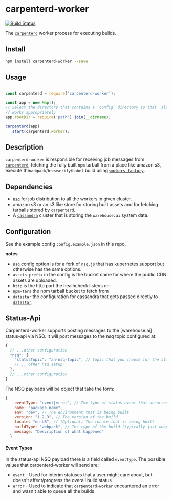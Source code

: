 # carpenterd-worker

[![Build
Status](https://travis-ci.org/godaddy/carpenterd-worker.svg?branch=master)](https://travis-ci.org/godaddy/carpenterd-worker)

The [`carpenterd`][carpenterd] worker process for executing builds.

## Install

```sh
npm install carpenterd-worker --save
```

## Usage

```js

const carpenterd = require('carpenterd-worker');

const app = new Map();
// Select the directory that contains a `config` directory so that `slay-config`
// works appropriately
app.rootDir = require('path').join(__dirname);

carpenterd(app)
  .start(carpenterd.worker);

```

## Description

`carpenterd-worker` is responsible for receiving job messages from [`carpenterd`][carpenterd], fetching the fully built `npm` tarball from a place like amazon s3, execute the`webpack`/`browserify`/`babel` build using [`workers-factory`][workers-factory].

## Dependencies

- [`nsq`][nsq] for job distribution to all the workers in given cluster.
- amazon s3 or an s3 like store for storing built assets and for fetching tarballs stored by [`carpenterd`][carpenterd].
- A [`cassandra`][cassandra] cluster that is storing the `warehouse.ai` system data.


## Configuration

See the example config `config.example.json` in this repo.

**notes**
- `nsq` config option is for a fork of [`nsq.js`][nsq.js] that has kubernetes support but otherwise has the same options.
- `assets.prefix` in the config is the bucket name for where the public CDN assets are uploaded.
- `http` is the http port the healhcheck listens on
- `npm-tars` the npm tarball bucket to fetch from
- `datastar` the configuration for cassandra that gets passed directly to [`datastar`][datastar].

[carpenterd]: https://github.com/godaddy/carpenterd
[workers-factory]: https://github.com/warehouseai/workers-factory
[datastar]: https://github.com/godaddy/datastar
[nsq]: http://nsq.io
[cassandra]: http://cassandra.apache.org/
[nsq.js]: https://github.com/jcrugzz/nsq.js/tree/addr-modify

## Status-Api

Carpenterd-worker supports posting messages to the [warehouse.ai] status-api via NSQ.
It will post messages to the nsq topic configured at:

```js
{
  // ...other configuration
  "nsq": {
    "statusTopic": "an-nsq-topic", // topic that you choose for the status-api to consume
    // ...other nsq setup
  },
  // ...other configuration
}
```

The NSQ payloads will be object that take the form:

```js
{
    eventType: "event|error", // The type of status event that occurred
    name: "package-name",
    env: "dev", // The environment that is being built
    version: "1.2.3", // The version of the build
    locale: "en-US", // (Optional) The locale that is being built
    buildType: "webpack", // The type of the build (typically just webpack)
    message: "Description of what happened"
  }
```

#### Event Types

In the status-api NSQ payload there is a field called `eventType`. The possible values that carpenterd-worker will send are:

- `event` - Used for interim statuses that a user might care about, but doesn't affect/progress the overall build status
- `error` - Used to indicate that `carpenterd-worker` encountered an error and wasn't able to queue all the builds

